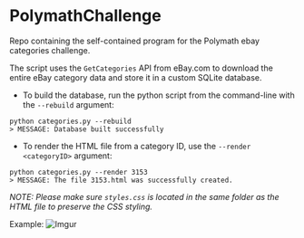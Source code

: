 # PolymathChallenge
Repo containing the self-contained program for the Polymath ebay categories challenge.

The script uses the ```GetCategories``` API from eBay.com to download the entire eBay category data and store it in a custom SQLite database.

- To build the database, run the python script from the command-line with the ```--rebuild``` argument:

```
python categories.py --rebuild
> MESSAGE: Database built successfully
```

- To render the HTML file from a category ID, use the ```--render <categoryID>``` argument:

```
python categories.py --render 3153
> MESSAGE: The file 3153.html was successfully created.
```

*NOTE: Please make sure ```styles.css``` is located in the same folder as the HTML file to preserve the CSS styling.*

Example:
![Imgur](https://i.imgur.com/8yrfAZF.jpg)